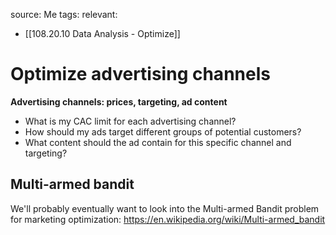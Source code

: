 source: Me
tags: 
relevant: 
- [[108.20.10 Data Analysis - Optimize]]

# Optimize advertising channels

**Advertising channels: prices, targeting, ad content**
- What is my CAC limit for each advertising channel?
- How should my ads target different groups of potential customers? 
- What content should the ad contain for this specific channel and targeting?

## Multi-armed bandit
We'll probably eventually want to look into the Multi-armed Bandit problem for marketing optimization: https://en.wikipedia.org/wiki/Multi-armed_bandit

